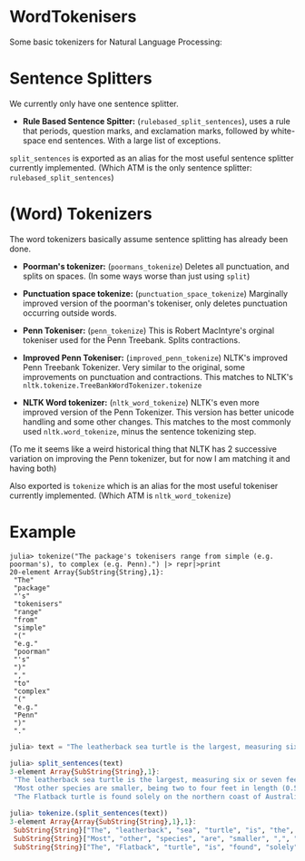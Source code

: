 # WordTokenisers
Some basic tokenizers for Natural Language Processing:

# Sentence Splitters
We currently only have one sentence splitter.
 - **Rule Based Sentence Spitter:** (`rulebased_split_sentences`), uses a rule that periods, question marks, and exclamation marks, followed by white-space end sentences. With a large list of exceptions.

`split_sentences` is exported as an alias for the most useful sentence splitter currently implemented.
 (Which ATM is the only sentence splitter: `rulebased_split_sentences`)


# (Word) Tokenizers
The word tokenizers basically assume sentence splitting has already been done.

 - **Poorman's tokenizer:** (`poormans_tokenize`) Deletes all punctuation, and splits on spaces. (In some ways worse than just using `split`)
 - **Punctuation space tokenize:** (`punctuation_space_tokenize`) Marginally improved version of the poorman's tokeniser, only deletes punctuation occurring outside words.

 - **Penn Tokeniser:** (`penn_tokenize`) This is Robert MacIntyre's orginal tokeniser used for the Penn Treebank. Splits contractions.
 - **Improved Penn Tokeniser:** (`improved_penn_tokenize`) NLTK's improved Penn Treebank Tokenizer. Very similar to the original, some improvements on punctuation and contractions. This matches to NLTK's `nltk.tokenize.TreeBankWordTokenizer.tokenize`
 - **NLTK Word tokenizer:** (`nltk_word_tokenize`) NLTK's even more improved version of the Penn Tokenizer. This version has better unicode handling and some other changes. This matches to the most commonly used `nltk.word_tokenize`, minus the sentence tokenizing step.

  (To me it seems like a weird historical thing that NLTK has 2 successive variation on improving the Penn tokenizer, but for now I am matching it and having both)


Also exported is `tokenize` which is an alias for the most useful tokeniser currently implemented.
(Which ATM is `nltk_word_tokenize`)

# Example

```
julia> tokenize("The package's tokenisers range from simple (e.g. poorman's), to complex (e.g. Penn).") |> repr|>print
20-element Array{SubString{String},1}:
 "The"
 "package"
 "'s"
 "tokenisers"
 "range"
 "from"
 "simple"
 "("
 "e.g."
 "poorman"
 "'s"
 ")"
 ","
 "to"
 "complex"
 "("
 "e.g."
 "Penn"
 ")"
 "."
```

```julia
julia> text = "The leatherback sea turtle is the largest, measuring six or seven feet (2 m) in length at maturity, and three to five feet (1 to 1.5 m) in width, weighing up to 2000 pounds (about 900 kg). Most other species are smaller, being two to four feet in length (0.5 to 1 m) and proportionally less wide. The Flatback turtle is found solely on the northerncoast of Australia.";

julia> split_sentences(text)
3-element Array{SubString{String},1}:
 "The leatherback sea turtle is the largest, measuring six or seven feet (2 m) in length at maturity, and three to five feet (1 to 1.5 m) in width, weighing up to 2000 pounds (about900 kg). "
 "Most other species are smaller, being two to four feet in length (0.5 to 1 m) and proportionally less wide. "
 "The Flatback turtle is found solely on the northern coast of Australia."

julia> tokenize.(split_sentences(text))
3-element Array{Array{SubString{String},1},1}:
 SubString{String}["The", "leatherback", "sea", "turtle", "is", "the", "largest", ",", "measuring", "six"  …  "up", "to", "2000", "pounds", "(", "about", "900", "kg", ")", "."]
 SubString{String}["Most", "other", "species", "are", "smaller", ",", "being", "two", "to", "four"  …  "0.5", "to", "1", "m", ")", "and", "proportionally", "less", "wide", "."]
 SubString{String}["The", "Flatback", "turtle", "is", "found", "solely", "on", "the", "northern", "coast", "of", "Australia", "."]
```
